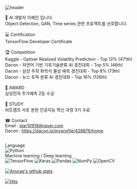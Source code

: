 
![header](https://capsule-render.vercel.app/api?type=waving&color=gradient&height=300&section=header&text=AI_Dev&fontSize=70)
<br>

👋 AI 개발자 이해인 입니다.<br>
Object Detection, GAN, Time series 관련 프로젝트를 선호합니다. <br>
<br>
💻 Certification <br>
TensorFlow Developer Certificate <br>
<br>
🏆 Competition <br>
Kaggle - Optiver Realized Volatility Prediction - Top 12% (471th) <br>
Dacon - 자연어 기반 기후기술분류 AI 경진대회 - Top 5% (46th) <br>
Dacon - 삼성 주최 화학식 물성 예측 경진대회 - Top 8% (73th) <br>
Dacon - 뉴스 토픽 분류 AI 경진대회 - Top 16% (126th) <br>
<br>
🏅 AWARD <br>
삼성전자 주가예측 2등 수상 <br>
<br>
📖 STUDY <br>
비트캠프 서초 본원 인공지능 혁신 과정 3기 수료 <br>
<br>
☎ Contact <br>
Email : star10919@naver.com <br>
Dacon : https://dacon.io/myprofile/428876/home <br>
<br>

Language <br>
<img alt="Python" src="https://img.shields.io/badge/python-%2314354C.svg?&style=for-the-badge&logo=python&logoColor=white"/> <br>
Machine learning / Deep learning <br>
<img alt="TensorFlow" src="https://img.shields.io/badge/TensorFlow-%23FF6F00.svg?&style=for-the-badge&logo=TensorFlow&logoColor=white" /> 
<img alt="Keras" src="https://img.shields.io/badge/Keras-%23D00000.svg?&style=for-the-badge&logo=Keras&logoColor=white"/> 
<img alt="Pandas" src="https://img.shields.io/badge/pandas-%23150458.svg?&style=for-the-badge&logo=pandas&logoColor=white" /> 
<img alt="NumPy" src="https://img.shields.io/badge/numpy-%23013243.svg?&style=for-the-badge&logo=numpy&logoColor=white" /> 
<img alt="OpenCV" src="https://img.shields.io/badge/opencv-%23white.svg?&style=for-the-badge&logo=opencv&logoColor=white"/> 
<br>
<br>
[![Anurag's github stats](https://github-readme-stats.vercel.app/api?username=star10919&hide=contribs&theme=merko&show_icons=true,prs)](https://github.com/anuraghazra/github-readme-stats)<br> 
<br>
[![Hits](https://hits.seeyoufarm.com/api/count/incr/badge.svg?url=https%3A%2F%2Fgithub.com%2Fstar10919&count_bg=%233D5BC8&title_bg=%23555555&icon=&icon_color=%23E7E7E7&title=TODAY&edge_flat=true)](https://hits.seeyoufarm.com)
<br> 

